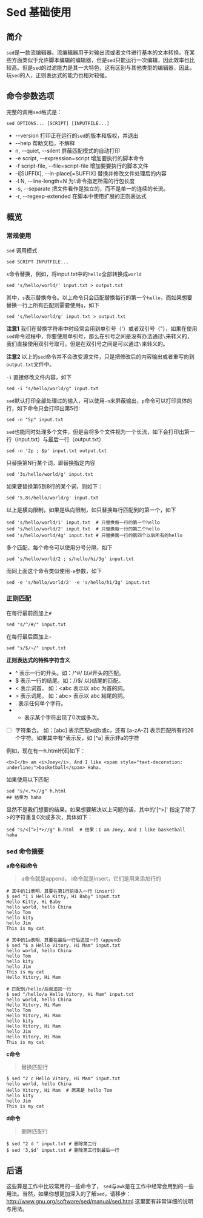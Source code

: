 # Sed 基础使用
## 简介
`sed`是一款流编辑器。流编辑器用于对输出流或者文件进行基本的文本转换。在某些方面类似于允许脚本编辑的编辑器，但是`sed`只能运行一次编辑，因此效率也比较高。但是`sed`的过滤能力是其一大特色，这有区别与其他类型的编辑器，因此，玩`sed`的人，正则表达式的能力也相对较强。

## 命令参数选项

完整的调用`sed`格式是：

```
sed OPTIONS... [SCRIPT] [INPUTFILE...]
```

- --version 打印正在运行的`sed`的版本和版权，并退出
- --help 帮助文档，不解释
- n, --quiet, --silent  屏蔽匹配模式的自动打印
- -e script, --expression=script 增加要执行的脚本命令
- -f script-file, --file=script-file  增加要要执行的脚本文件
- -i[SUFFIX], --in-place[=SUFFIX]  替换并修改文件处理后的内容
- -l N, --line-length=N  为`l`命令指定所需的行包长度
- -s, --separate  把文件看作是独立的，而不是单一的连续的长流。
- -r, --regexp-extended  在脚本中使用扩展的正则表达式

## 概览

### 常规使用

`sed` 调用模式

```
sed SCRIPT INPUTFILE...
```

`s`命令替换，例如，将input.txt中的`hello`全部转换成`world`

```
sed 's/hello/world/' input.txt > output.txt
```

其中，`s`表示替换命令。以上命令只会匹配替换每行的第一个`hello`，而如果想要替换一行上所有匹配则需要使用`g`，如下

```
sed 's/hello/world/g' input.txt > output.txt
```

**注意1** 我们在替换字符串中时经常会用到单引号（'）或者双引号（"），如果在使用`sed`命令过程中，你要使用单引号，那么在引号之间是没有办法通过`\`来转义的，我们直接使用双引号取可。但是在双引号之间是可以通过`\`来转义的。

**注意2** 以上的`sed`命令并不会改变源文件，只是把修改后的内容输出或者重写向到`output.txt`文件中。

`-i` 直接修改文件内容，如下

```
sed -i "s/hello/world/g" input.txt
```

`sed`默认打印全部处理过的输入，可以使用`-n`来屏蔽输出，`p`命令可以打印具体的行，如下命令只会打印出第5行:

```
sed -n "5p" input.txt
```

`sed`也能同时处理多个文件，但是会将多个文件视为一个长流，如下会打印出第一行（input.txt）与最后一行（output.txt）

```
sed -n '2p ; $p' input.txt output.txt
```

只替换第N行某个词，即替换指定内容

```
sed '3s/hello/world/g' input.txt
```
如果要替换第5到8行的某个词，则如下：

```
sed '5,8s/hello/world/g' input.txt
```

以上是横向限制，如果是纵向限制，如只替换每行匹配到的第一个，如下

```
sed 's/hello/world/1' input.txt  # 只替换每一行的第一个hello
sed 's/hello/world/2' input.txt  # 只替换每一行的第二个hello
sed 's/hello/world/4g' input.txt # 只替换第一行的第四个以后所有的hello
```

多个匹配，每个命令可以使用分号分隔，如下

```
sed 's/hello/world/2 ; s/hello/hi/3g' input.txt 
```
而同上面这个命令类似使用`-e`参数，如下

```
sed -e 's/hello/world/2' -e 's/hello/hi/3g' input.txt
```


### 正则匹配

在每行最前面加上`#`

```
sed "s/^/#/" input.txt
```
在每行最后面加上`~`

```
sed "s/$/~/" input.txt
```

**正则表达式的特殊字符含义**

- ^ 表示一行的开头。如：/^#/ 以#开头的匹配。
- $ 表示一行的结尾。如：/}$/ 以}结尾的匹配。
- \< 表示词首。 如：\<abc 表示以 abc 为首的詞。
- \> 表示词尾。 如：abc\> 表示以 abc 結尾的詞。
- . 表示任何单个字符。
- * 表示某个字符出现了0次或多次。
- [ ] 字符集合。 如：[abc] 表示匹配a或b或c，还有 [a-zA-Z] 表示匹配所有的26个字符。如果其中有^表示反，如 [^a] 表示非a的字符

例如，现在有一h.html代码如下：

```
<b>I</b> am <i>Joey</i>, And I like <span style="text-decoration: underline;">basketball</span> Haha.
```
如果使用以下匹配

```
sed "s/<.*>//g" h.html
## 结果为 haha
```
显然不是我们想要的结果。如果想要解决以上问题的话，其中的'[^>]' 指定了除了>的字符重复0次或多次，具体如下：

```
sed "s/<[^>]*>//g" h.html  # 结果：I am Joey, And I like basketball haha
```

### sed 命令摘要

**a命令和i命令**
> a命令就是append， i命令就是insert，它们是用来添加行的

```
# 其中的1i表明，其要在第1行前插入一行（insert）
$ sed "1 i Hello Kitty, Hi Baby" input.txt
Hello Kitty, Hi Baby
hello world, hello China
hello Tom
hello kity
hello Jim
This is my cat

# 其中的1a表明，其要在最后一行后追加一行（append）
$ sed "$ a Hello Vitory, Hi Mam" input.txt
hello world, hello China
hello Tom
hello kity
hello Jim
This is my cat
Hello Vitory, Hi Mam

# 匹配到/hello/后就追加一行
$ sed "/hello/a Hello Vitory, Hi Mam" input.txt
hello world, hello China
Hello Vitory, Hi Mam
hello Tom
Hello Vitory, Hi Mam
hello kity
Hello Vitory, Hi Mam
hello Jim
Hello Vitory, Hi Mam
This is my cat
```

**c命令**
> 替换匹配行

```
$ sed "2 c Hello Vitory, Hi Mam" input.txt
hello world, hello China
Hello Vitory, Hi Mam  # 原来是 hello Tom
hello kity
hello Jim
This is my cat
```

**d命令**
> 删除匹配行

```
$ sed "2 d " input.txt # 删除第二行
$ sed '3,$d' input.txt # 删除第三行到最后一行
```

## 后语
这些算是工作中比较常用的一些命令了， `sed`与`awk`是在工作中经常会用到的一些用法。当然，如果你想更加深入的了解`sed`，请移步：http://www.gnu.org/software/sed/manual/sed.html 这里面有非常详细的说明与用法。
